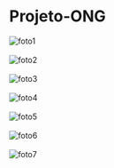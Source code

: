 # Projeto-ONG

![foto1](https://user-images.githubusercontent.com/90210126/135844149-2e51016d-4a80-46a7-927f-150eeb8e42b0.png)
<br>
<br>
![foto2](https://user-images.githubusercontent.com/90210126/135844157-f7774f01-d6be-4df5-8c3a-b6a775fe0669.png)
<br>
<br>
![foto3](https://user-images.githubusercontent.com/90210126/135844159-43fa81c1-b02c-4027-8f59-d69ed8503fad.png)
<br>
<br>
![foto4](https://user-images.githubusercontent.com/90210126/135844161-271009fe-4e48-4668-8e59-c1c499d52873.png)
<br>
<br>
![foto5](https://user-images.githubusercontent.com/90210126/135844164-887f4b7b-7b25-4285-83c7-d8d8f52f99e7.png)
<br>
<br>
![foto6](https://user-images.githubusercontent.com/90210126/135844165-7a670169-2238-4b85-b83f-f486d09febfe.png)
<br>
<br>
![foto7](https://user-images.githubusercontent.com/90210126/135844168-b5910bc8-000b-48ef-9c17-e0be337c53b3.png)
